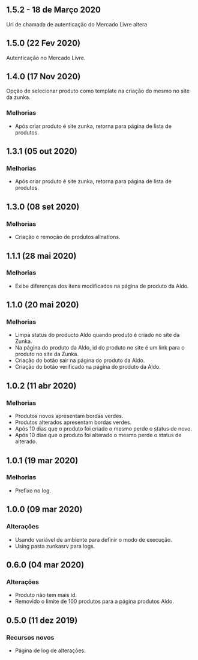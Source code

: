 ## 1.5.2 - 18 de Março 2020
Url de chamada de autenticação do Mercado Livre altera

## 1.5.0 (22 Fev 2020)
Autenticação no Mercado Livre.


## 1.4.0 (17 Nov 2020)
Opção de selecionar produto como template na criação do mesmo no site da zunka.

### Melhorias
* Após criar produto é site zunka, retorna para página de lista de produtos.


## 1.3.1 (05 out 2020)

### Melhorias
* Após criar produto é site zunka, retorna para página de lista de produtos.


## 1.3.0 (08 set 2020)

### Melhorias
* Criação e remoção de produtos allnations.


## 1.1.1 (28 mai 2020)

### Melhorias
* Exibe diferenças dos ítens modificados na página de produto da Aldo.



## 1.1.0 (20 mai 2020)

### Melhorias
* Limpa status do producto Aldo quando produto é criado no site da Zunka.
* Na página do produto da Aldo, id do produto no site é um link para o produto no site da Zunka.
* Criação do botão sair na página do produto da Aldo.
* Criação do botão verificado na página do produto da Aldo.



## 1.0.2 (11 abr 2020)

### Melhorias
* Produtos novos apresentam bordas verdes.
* Produtos alterados apresentam bordas verdes. 
* Após 10 dias que o produto foi criado o mesmo perde o status de novo.
* Após 10 dias que o produto foi alterado o mesmo perde o status de alterado.



## 1.0.1 (19 mar 2020)

### Melhorias
* Prefixo no log.



## 1.0.0 (09 mar 2020)

### Alterações
* Usando variável de ambiente para definir o modo de execução.
* Using pasta zunkasrv para logs.



## 0.6.0 (04 mar 2020)

### Alterações
* Produto não tem mais id.
* Removido o limite de 100 produtos para a página produtos Aldo.



## 0.5.0 (11 dez 2019)

### Recursos novos
* Página de log de alterações.
